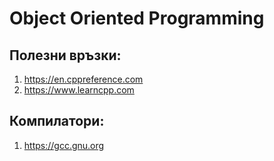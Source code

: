 # **Object Oriented Programming**



## Полезни връзки:

1. https://en.cppreference.com
2. https://www.learncpp.com


## Компилатори:

1. https://gcc.gnu.org
